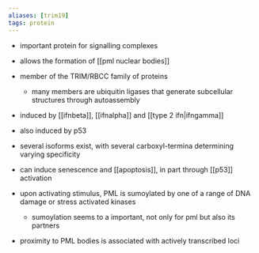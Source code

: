 ```yaml
---
aliases: [trim19]
tags: protein
---
```

- important protein for signalling complexes
- allows the formation of [[pml nuclear bodies]]
- member of the TRIM/RBCC family of proteins
	- many members are ubiquitin ligases that generate subcellular structures through autoassembly 
- induced by [[ifnbeta]], [[ifnalpha]] and [[type 2 ifn|ifngamma]]
- also induced by p53

- several isoforms exist, with several carboxyl-termina determining varying specificity
- can induce senescence and [[apoptosis]], in part through [[p53]] activation
- upon activating stimulus, PML is sumoylated by  one of a range of DNA damage or stress activated kinases
	- sumoylation seems to a important, not only for pml but also its partners
- proximity to PML bodies is associated with actively transcribed loci 